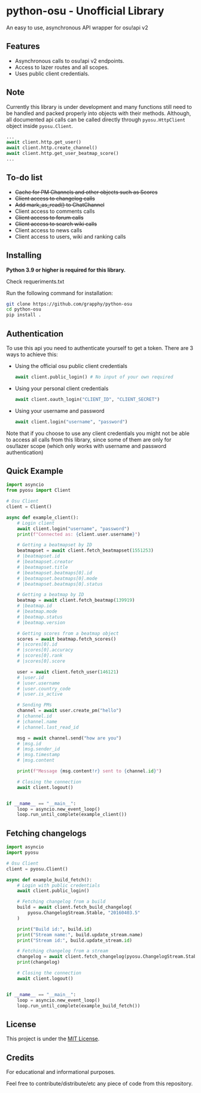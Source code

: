 python-osu - Unofficial Library
========
An easy to use, asynchronous API wrapper for osu!api v2

Features
--------
- Asynchronous calls to osu!api v2 endpoints.
- Access to lazer routes and all scopes.
- Uses public client credentials.

Note
----
Currently this library is under development and many functions still need to be handled and packed properly into objects with their methods. Although, all documented api calls can be called directly through `pyosu.HttpClient` object inside `pyosu.Client`.

```python
...
await client.http.get_user()
await client.http.create_channel()
await client.http.get_user_beatmap_score()
...
```

To-do list
----------
- <s>Cache for PM Channels and other objects such as Scores</s>
- <s>Client access to changelog calls</s>
- <s>Add mark_as_read() to ChatChannel</s>
- Client access to comments calls
- <s>Client access to forum calls</s>
- <s>Client access to search wiki calls</s>
- Client access to news calls
- Client access to users, wiki and ranking calls

Installing
----------
**Python 3.9 or higher is required for this library.**

Check requeriments.txt


Run the following command for installation:

```sh
git clone https://github.com/grapphy/python-osu
cd python-osu
pip install .
```

Authentication
--------------
To use this api you need to authenticate yourself to get a token. There are 3 ways to achieve this:

- Using the official osu public client credentials
    ```python
    await client.public_login() # No input of your own required
    ```
- Using your personal client credentials
    ```python
    await client.oauth_login("CLIENT_ID", "CLIENT_SECRET")
    ```
- Using your username and password
    ```python
    await client.login("username", "password")
    ```

Note that if you choose to use any client credentials you might not be able to access all calls from this library, since some of them are only for osu!lazer scope (which only works with username and password authentication)

Quick Example
-------------
```python
import asyncio
from pyosu import Client

# Osu Client
client = Client()

async def example_client():
    # Login client
    await client.login("username", "password")
    print(f"Connected as: {client.user.username}")

    # Getting a beatmapset by ID
    beatmapset = await client.fetch_beatmapset(1551253)
    # |beatmapset.id
    # |beatmapset.creator
    # |beatmapset.title
    # |beatmapset.beatmaps[0].id
    # |beatmapset.beatmaps[0].mode
    # |beatmapset.beatmaps[0].status

    # Getting a beatmap by ID
    beatmap = await client.fetch_beatmap(139919)
    # |beatmap.id
    # |beatmap.mode
    # |beatmap.status
    # |beatmap.version

    # Getting scores from a beatmap object
    scores = await beatmap.fetch_scores()
    # |scores[0].id
    # |scores[0].accuracy
    # |scores[0].rank
    # |scores[0].score

    user = await client.fetch_user(146121)
    # |user.id
    # |user.username
    # |user.country_code
    # |user.is_active

    # Sending PMs
    channel = await user.create_pm("hello")
    # |channel.id
    # |channel.name
    # |channel.last_read_id

    msg = await channel.send("how are you")
    # |msg.id
    # |msg.sender_id
    # |msg.timestamp
    # |msg.content

    print(f"Message {msg.content!r} sent to {channel.id}")

    # Closing the connection
    await client.logout()


if __name__ == "__main__":
    loop = asyncio.new_event_loop()
    loop.run_until_complete(example_client())
```

Fetching changelogs
-------------
```python
import asyncio
import pyosu

# Osu Client
client = pyosu.Client()

async def example_build_fetch():
    # Login with public credentials
    await client.public_login()

    # Fetching changelog from a build
    build = await client.fetch_build_changelog(
        pyosu.ChangelogStream.Stable, "20160403.5"
    )

    print("Build id:", build.id)
    print("Stream name:", build.update_stream.name)
    print("Stream id:", build.update_stream.id)

    # Fetching changelog from a stream
    changelog = await client.fetch_changelog(pyosu.ChangelogStream.Stable)
    print(changelog)

    # Closing the connection
    await client.logout()


if __name__ == "__main__":
    loop = asyncio.new_event_loop()
    loop.run_until_complete(example_build_fetch())
```

License
-------
This project is under the [MIT License](https://mit-license.org/).

Credits
-------
For educational and informational purposes.

Feel free to contribute/distribute/etc any piece of code from this repository.